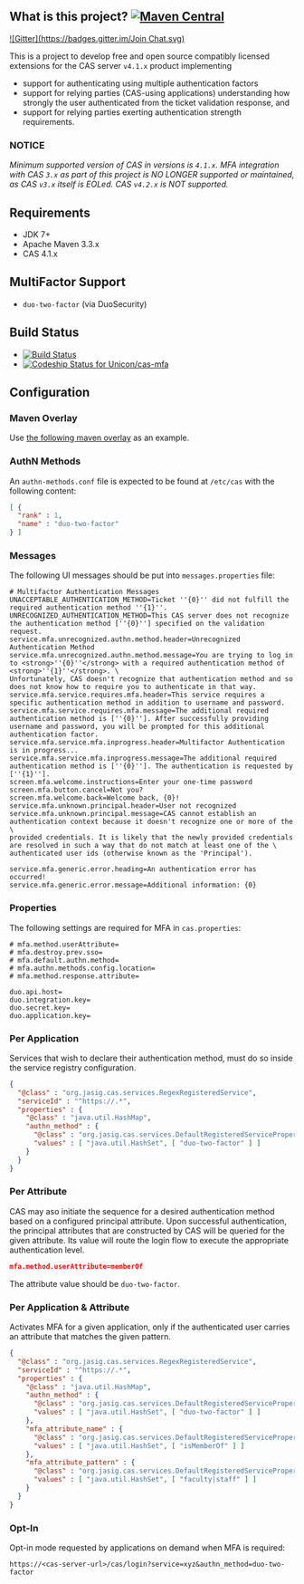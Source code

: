 ## What is this project?  [![Maven Central](https://maven-badges.herokuapp.com/maven-central/net.unicon/cas-mfa/badge.svg?style=flat)](https://maven-badges.herokuapp.com/maven-central/net.unicon/cas-mfa)

[![Gitter](https://badges.gitter.im/Join Chat.svg)](https://gitter.im/Unicon/cas-mfa?utm_source=badge&utm_medium=badge&utm_campaign=pr-badge&utm_content=badge)

This is a project to develop free and open source compatibly licensed extensions for the CAS server `v4.1.x` product implementing

* support for authenticating using multiple authentication factors
* support for relying parties (CAS-using applications) understanding how strongly the user authenticated from the 
ticket validation response, and
* support for relying parties exerting authentication strength requirements.

### NOTICE

*Minimum supported version of CAS in versions is `4.1.x`. MFA integration with CAS `3.x` as part of this project is NO LONGER supported or maintained, as CAS `v3.x` itself is EOLed. CAS `v4.2.x` is NOT supported.*

## Requirements
* JDK 7+
* Apache Maven 3.3.x
* CAS 4.1.x

## MultiFactor Support
* `duo-two-factor` (via DuoSecurity)

## Build Status
* [![Build Status](https://secure.travis-ci.org/Unicon/cas-mfa.png)](http://travis-ci.org/Unicon/cas-mfa)
* [ ![Codeship Status for Unicon/cas-mfa](https://www.codeship.io/projects/0bbd72d0-b74c-0130-d193-1eff452fc99e/status?branch=master)](https://www.codeship.io/projects/4315)


## Configuration

### Maven Overlay
Use [the following maven overlay](https://github.com/Unicon/cas-mfa/blob/master/cas-mfa-overlay/pom.xml) as an example.

### AuthN Methods
An `authn-methods.conf` file is expected to be found at `/etc/cas` with the following content:

```json
[ {
  "rank" : 1,
  "name" : "duo-two-factor"
} ]

```

### Messages
The following UI messages should be put into `messages.properties` file:

```properties
# Multifactor Authentication Messages
UNACCEPTABLE_AUTHENTICATION_METHOD=Ticket ''{0}'' did not fulfill the required authentication method ''{1}''.
UNRECOGNIZED_AUTHENTICATION_METHOD=This CAS server does not recognize the authentication method [''{0}''] specified on the validation request.
service.mfa.unrecognized.authn.method.header=Unrecognized Authentication Method
service.mfa.unrecognized.authn.method.message=You are trying to log in to <strong>''{0}''</strong> with a required authentication method of <strong>''{1}''</strong>. \
Unfortunately, CAS doesn't recognize that authentication method and so does not know how to require you to authenticate in that way.
service.mfa.service.requires.mfa.header=This service requires a specific authentication method in addition to username and password.
service.mfa.service.requires.mfa.message=The additional required authentication method is [''{0}'']. After successfully providing username and password, you will be prompted for this additional authentication factor.
service.mfa.service.mfa.inprogress.header=Multifactor Authentication is in progress...
service.mfa.service.mfa.inprogress.message=The additional required authentication method is [''{0}'']. The authentication is requested by [''{1}''].
screen.mfa.welcome.instructions=Enter your one-time password
screen.mfa.button.cancel=Not you?
screen.mfa.welcome.back=Welcome back, {0}!
service.mfa.unknown.principal.header=User not recognized
service.mfa.unknown.principal.message=CAS cannot establish an authentication context because it doesn't recognize one or more of the \
provided credentials. It is likely that the newly provided credentials are resolved in such a way that do not match at least one of the \
authenticated user ids (otherwise known as the 'Principal').

service.mfa.generic.error.heading=An authentication error has occurred!
service.mfa.generic.error.message=Additional information: {0}
```

### Properties
The following settings are required for MFA in `cas.properties`:

```properties
# mfa.method.userAttribute=
# mfa.destroy.prev.sso=
# mfa.default.authn.method=
# mfa.authn.methods.config.location=
# mfa.method.response.attribute=

duo.api.host=
duo.integration.key=
duo.secret.key=
duo.application.key=
```

### Per Application
Services that wish to declare their authentication method, must do so inside 
the service registry configuration. 

```json
{
  "@class" : "org.jasig.cas.services.RegexRegisteredService",
  "serviceId" : "^https://.*",
  "properties" : {
    "@class" : "java.util.HashMap",
    "authn_method" : {
      "@class" : "org.jasig.cas.services.DefaultRegisteredServiceProperty",
      "values" : [ "java.util.HashSet", [ "duo-two-factor" ] ]
    }
  }
}

```
### Per Attribute

CAS may aso initiate the sequence for a desired authentication method based on a configured principal attribute. Upon successful 
authentication, the principal attributes that are constructed by CAS will be queried for the given attribute. 
Its value will route the login flow to execute the appropriate authentication level.

```json
mfa.method.userAttribute=memberOf
```

The attribute value should be `duo-two-factor`.

### Per Application & Attribute
Activates MFA for a given application, only if the authenticated user carries
an attribute that matches the given pattern.

```json
{
  "@class" : "org.jasig.cas.services.RegexRegisteredService",
  "serviceId" : "^https://.*",
  "properties" : {
    "@class" : "java.util.HashMap",
    "authn_method" : {
      "@class" : "org.jasig.cas.services.DefaultRegisteredServiceProperty",
      "values" : [ "java.util.HashSet", [ "duo-two-factor" ] ]
    },
    "mfa_attribute_name" : {
      "@class" : "org.jasig.cas.services.DefaultRegisteredServiceProperty",
      "values" : [ "java.util.HashSet", [ "isMemberOf" ] ]
    },
    "mfa_attribute_pattern" : {
      "@class" : "org.jasig.cas.services.DefaultRegisteredServiceProperty",
      "values" : [ "java.util.HashSet", [ "faculty|staff" ] ]
    }
  }
}

```

### Opt-In
Opt-in mode requested by applications on demand when MFA is required:

```
https://<cas-server-url>/cas/login?service=xyz&authn_method=duo-two-factor
```
